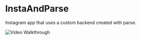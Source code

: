 # InstaAndParse
Instagram app that uses a custom backend created with parse.

<img src='http://imgur.com/aYMbmOI.gif' title='Video Walkthrough' width='' alt='Video Walkthrough' />
